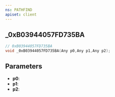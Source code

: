 ```yaml
---
ns: PATHFIND
apiset: client
---
```

## _0xB03944057FD735BA

```c
// 0xB03944057FD735BA
void _0xB03944057FD735BA(Any p0,Any p1,Any p2);
```


## Parameters
* **p0**:
* **p1**:
* **p2**: